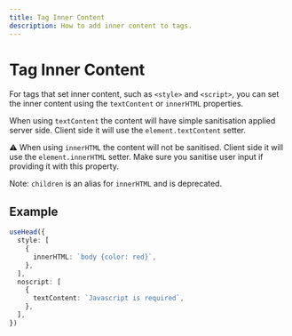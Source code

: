 ```yaml
---
title: Tag Inner Content
description: How to add inner content to tags.
---
```


# Tag Inner Content

For tags that set inner content, such as `<style>` and `<script>`,
you can set the inner content using the `textContent` or `innerHTML` properties.

When using `textContent` the content will have simple sanitisation applied server side. Client side it will use the
`element.textContent` setter.

⚠️ When using `innerHTML` the content will not be sanitised. Client side it will use the `element.innerHTML` setter. Make sure you sanitise user input if providing it with this property.

Note: `children` is an alias for `innerHTML` and is deprecated.

## Example

```ts
useHead({
  style: [
    {
      innerHTML: `body {color: red}`,
    },
  ],
  noscript: [
    {
      textContent: `Javascript is required`,
    },
  ],
})
```
